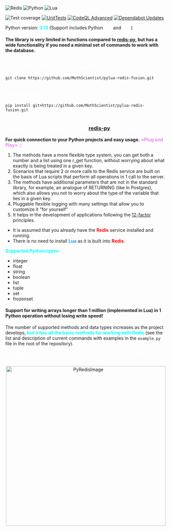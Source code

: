 ![Redis](https://img.shields.io/badge/redis-%23DD0031.svg?style=for-the-badge&logo=redis&logoColor=white) ![Python](https://img.shields.io/badge/python-3670A0?style=for-the-badge&logo=python&logoColor=ffdd54) ![Lua](https://img.shields.io/badge/lua-%232C2D72.svg?style=for-the-badge&logo=lua&logoColor=white)

![Test coverage](https://img.shields.io/badge/Test_coverage-99%25-green) [![UnitTests](https://github.com/MothScientist/pylua-redis-fusion/actions/workflows/units.yml/badge.svg)](https://github.com/MothScientist/pylua-redis-fusion/actions/workflows/units.yml)
 [![CodeQL Advanced](https://github.com/MothScientist/pylua-redis-fusion/actions/workflows/codeql.yml/badge.svg)](https://github.com/MothScientist/pylua-redis-fusion/actions/workflows/codeql.yml) [![Dependabot Updates](https://github.com/MothScientist/pylua-redis-fusion/actions/workflows/dependabot/dependabot-updates/badge.svg)](https://github.com/MothScientist/pylua-redis-fusion/actions/workflows/dependabot/dependabot-updates)

Python version: <span style="color: aqua;">__3.13__</span> (Support includes Python <span style="color: white;">__3.11__</span> and <span style="color: white;">__3.12__</span>)
#### The library is very limited in functions compared to [redis-py](https://github.com/redis/redis-py), but has a wide functionality if you need a minimal set of commands to work with the database.
## <span style="color: white;">Installing with an external directory</span>

```git clone https://github.com/MothScientist/pylua-redis-fusion.git```

## <span style="color: white;">Install (pip)</span>

`pip install git+https://github.com/MothScientist/pylua-redis-fusion.git`</br></br>

### <span style="color: white;">How does this library differ from [redis-py](https://github.com/redis/redis-py), on which it is built?</span>

__For quick connection to your Python projects and easy usage.__ <span style="color: violet;">__«Plug and Play»__ :)</span></br>

1. The methods have a more flexible type system, you can get both a number and a list using one r_get function, without worrying about what exactly is being treated in a given key.
2. Scenarios that require 2 or more calls to the Redis service are built on the basis of Lua scripts that perform all operations in 1 call to the server.
3. The methods have additional parameters that are not in the standard library, for example, an analogue of RETURNING (like in Postgres), which also allows you not to worry about the type of the variable that lies in a given key.
4. Pluggable flexible logging with many settings that allow you to customize it "for yourself"
5. It helps in the development of applications following the [12-factor](https://12factor.net/) principles.
* It is assumed that you already have the <span style="color: red;">__Redis__</span> service installed and running.
* There is no need to install <span style="color: DodgerBlue;">__Lua__</span> as it is built into <span style="color: red;">__Redis__</span>.

<span style="color: aqua;">**Supported Python types:**</span>
* integer
* float
* string
* boolean
* list
* tuple
* set
* frozenset

#### Support for writing arrays longer than 1 million (implemented in Lua) in 1 Python operation without losing write speed!

The number of supported methods and data types increases as the project develops, <span style="color: aqua;">**but it has all the basic methods for working with Redis**</span> (see the list and description of current commands with examples in the `example.py` file in the root of the repository).

<span style="color: white;"><u>Backward compatibility of functions is also preserved, which allows you to avoid problems when 
using the library in your projects</u></span>

<div style="text-align: center;">
    <img src="logo1.jpg" alt="PyRedisImage" style="width: 500px; height: 500px;" />
</div>
